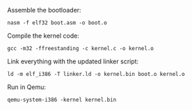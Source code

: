 Assemble the bootloader:
```
nasm -f elf32 boot.asm -o boot.o
```
Compile the kernel code:
```
gcc -m32 -ffreestanding -c kernel.c -o kernel.o
```
Link everything with the updated linker script:
```
ld -m elf_i386 -T linker.ld -o kernel.bin boot.o kernel.o
```
Run in Qemu:
```
qemu-system-i386 -kernel kernel.bin
```
